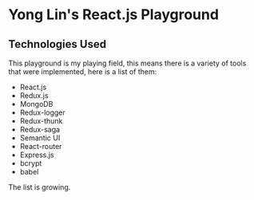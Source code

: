# Yong Lin's React.js Playground

## Technologies Used

This playground is my playing field, this means there is a variety of tools that were implemented, here is a list of them:
- React.js
- Redux.js
- MongoDB
- Redux-logger
- Redux-thunk
- Redux-saga
- Semantic UI
- React-router
- Express.js
- bcrypt
- babel

The list is growing.
